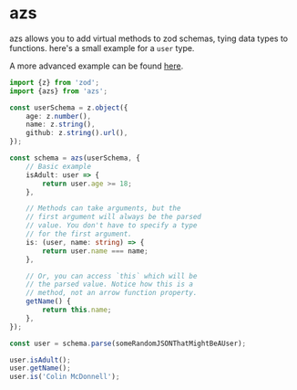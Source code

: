 # azs

azs allows you to add virtual methods to zod schemas, tying data types to functions. here's a small example for a `user` type.

A more advanced example can be found [here](./example/basic.ts).

```ts
import {z} from 'zod';
import {azs} from 'azs';

const userSchema = z.object({
	age: z.number(),
	name: z.string(),
	github: z.string().url(),
});

const schema = azs(userSchema, {
	// Basic example
	isAdult: user => {
		return user.age >= 18;
	},

	// Methods can take arguments, but the
	// first argument will always be the parsed
	// value. You don't have to specify a type
	// for the first argument.
	is: (user, name: string) => {
		return user.name === name;
	},

	// Or, you can access `this` which will be
	// the parsed value. Notice how this is a
	// method, not an arrow function property.
	getName() {
		return this.name;
	},
});

const user = schema.parse(someRandomJSONThatMightBeAUser);

user.isAdult();
user.getName();
user.is('Colin McDonnell');
```
